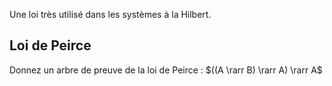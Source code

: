 Une loi très utilisé dans les systèmes à la Hilbert.

## Loi de Peirce
Donnez un arbre de preuve de la loi de Peirce : $((A \rarr B) \rarr A) \rarr A$
<!--stackedit_data:
eyJoaXN0b3J5IjpbLTcxMjY1OTA2OF19
-->